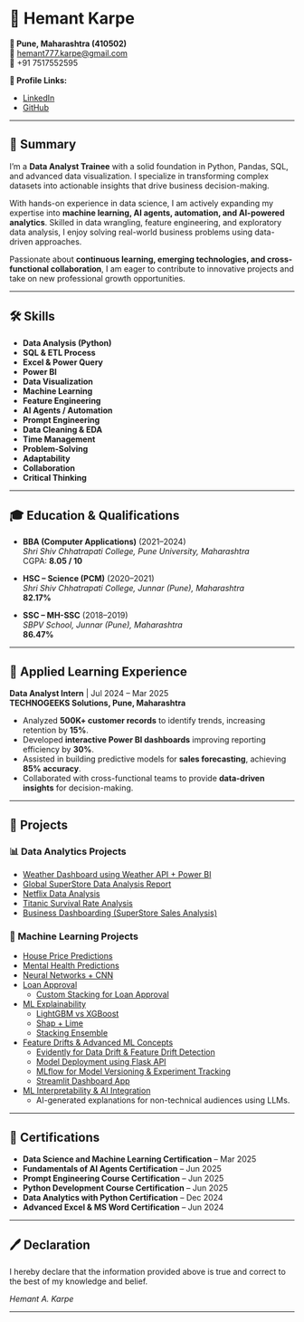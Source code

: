 # 📄 Hemant Karpe

**📍 Pune, Maharashtra (410502)**  
📧 [hemant777.karpe@gmail.com](mailto:hemant777.karpe@gmail.com)  
📱 +91 7517552595  

**🔗 Profile Links:**  
- [LinkedIn](https://www.linkedin.com/in/hemant-karpe)  
- [GitHub](https://github.com/Hemant-Karpe-777)  

---

## 🚀 Summary  
I’m a **Data Analyst Trainee** with a solid foundation in Python, Pandas, SQL, and advanced data visualization. I specialize in transforming complex datasets into actionable insights that drive business decision-making.  

With hands-on experience in data science, I am actively expanding my expertise into **machine learning, AI agents, automation, and AI-powered analytics**. Skilled in data wrangling, feature engineering, and exploratory data analysis, I enjoy solving real-world business problems using data-driven approaches.  

Passionate about **continuous learning, emerging technologies, and cross-functional collaboration**, I am eager to contribute to innovative projects and take on new professional growth opportunities.  

---

## 🛠 Skills  

- **Data Analysis (Python)**  
- **SQL & ETL Process**  
- **Excel & Power Query**  
- **Power BI**  
- **Data Visualization**  
- **Machine Learning**  
- **Feature Engineering**  
- **AI Agents / Automation**  
- **Prompt Engineering**  
- **Data Cleaning & EDA**  
- **Time Management**  
- **Problem-Solving**  
- **Adaptability**  
- **Collaboration**  
- **Critical Thinking**  

---

## 🎓 Education & Qualifications  

- **BBA (Computer Applications)** (2021–2024)  
  *Shri Shiv Chhatrapati College, Pune University, Maharashtra*  
  CGPA: **8.05 / 10**  

- **HSC – Science (PCM)** (2020–2021)  
  *Shri Shiv Chhatrapati College, Junnar (Pune), Maharashtra*  
  **82.17%**  

- **SSC – MH-SSC** (2018–2019)  
  *SBPV School, Junnar (Pune), Maharashtra*  
  **86.47%**  

---

## 💼 Applied Learning Experience  

**Data Analyst Intern** | Jul 2024 – Mar 2025  
**TECHNOGEEKS Solutions, Pune, Maharashtra**  

- Analyzed **500K+ customer records** to identify trends, increasing retention by **15%**.  
- Developed **interactive Power BI dashboards** improving reporting efficiency by **30%**.  
- Assisted in building predictive models for **sales forecasting**, achieving **85% accuracy**.  
- Collaborated with cross-functional teams to provide **data-driven insights** for decision-making.  

---

## 📂 Projects  

### 📊 Data Analytics Projects  
- [Weather Dashboard using Weather API + Power BI](https://github.com/Hemant-Karpe-777/Data-Analysis-Projects/tree/main/weather%20dashboard)  
- [Global SuperStore Data Analysis Report](https://github.com/Hemant-Karpe-777/Data-Analysis-Projects/tree/main/Super%20Store%20Advanced%20Analysis)  
- [Netflix Data Analysis](https://github.com/Hemant-Karpe-777/Data-Analysis-Projects/tree/main/Netflix%20Movies)  
- [Titanic Survival Rate Analysis](https://github.com/Hemant-Karpe-777/Data-Analysis-Projects/tree/main/Titanic_dataset)  
- [Business Dashboarding (SuperStore Sales Analysis)](https://github.com/Hemant-Karpe-777/Data-Analysis-Projects/tree/main/Business%20Dashboarding)  

### 🤖 Machine Learning Projects  
- [House Price Predictions](https://github.com/Hemant-Karpe-777/Machine-Learning-Projects-Showcase/tree/main/House%20Price%20Prediction)  
- [Mental Health Predictions](https://github.com/Hemant-Karpe-777/Machine-Learning-Projects-Showcase/tree/main/Mental%20Health%20Prediction)  
- [Neural Networks + CNN](https://github.com/Hemant-Karpe-777/Machine-Learning-Projects-Showcase/tree/main/Neural%2BCNN)  
- [Loan Approval](https://github.com/Hemant-Karpe-777/Machine-Learning-Projects-Showcase/tree/main/Loan%20Approval)  
  - [Custom Stacking for Loan Approval](https://github.com/Hemant-Karpe-777/Machine-Learning-Projects-Showcase/tree/main/Loan%20Approval/Advanced_loanAproval_stacking)  
- [ML Explainability](https://github.com/Hemant-Karpe-777/Machine-Learning-Projects-Showcase/tree/main/ML%20Explainability)  
  - [LightGBM vs XGBoost](https://github.com/Hemant-Karpe-777/Machine-Learning-Projects-Showcase/tree/main/ML%20Explainability/LightGBM%20vs%20XGBoost)  
  - [Shap + Lime](https://github.com/Hemant-Karpe-777/Machine-Learning-Projects-Showcase/tree/main/ML%20Explainability/Shap%20%2B%20Lime)  
  - [Stacking Ensemble](https://github.com/Hemant-Karpe-777/Machine-Learning-Projects-Showcase/tree/main/ML%20Explainability/Stacking%20Ensemble)  
- [Feature Drifts & Advanced ML Concepts](https://github.com/Hemant-Karpe-777/Machine-Learning-Projects-Showcase/tree/main/AdvancedML%20%26%20Feature%20Drift)  
  - [Evidently for Data Drift & Feature Drift Detection](https://github.com/Hemant-Karpe-777/Machine-Learning-Projects-Showcase/tree/main/AdvancedML%20%26%20Feature%20Drift/report)  
  - [Model Deployment using Flask API](https://github.com/Hemant-Karpe-777/Machine-Learning-Projects-Showcase/tree/main/AdvancedML%20%26%20Feature%20Drift/deploy)  
  - [MLflow for Model Versioning & Experiment Tracking](https://github.com/Hemant-Karpe-777/Machine-Learning-Projects-Showcase/tree/main/AdvancedML%20%26%20Feature%20Drift/mlflow)  
  - [Streamlit Dashboard App](https://github.com/Hemant-Karpe-777/Machine-Learning-Projects-Showcase/tree/main/AdvancedML%20%26%20Feature%20Drift/streamlit)  
- [ML Interpretability & AI Integration](https://github.com/Hemant-Karpe-777/Machine-Learning-Projects-Showcase/tree/main/ML%20Interpretability%20%26%20AI%20Integration)  
  - AI-generated explanations for non-technical audiences using LLMs.  

---

## 📜 Certifications  

- **Data Science and Machine Learning Certification** – Mar 2025  
- **Fundamentals of AI Agents Certification** – Jun 2025  
- **Prompt Engineering Course Certification** – Jun 2025  
- **Python Development Course Certification** – Jun 2025  
- **Data Analytics with Python Certification** – Dec 2024  
- **Advanced Excel & MS Word Certification** – Jun 2024  

---

## 🖊 Declaration  

I hereby declare that the information provided above is true and correct to the best of my knowledge and belief.  

*Hemant A. Karpe*  

---
